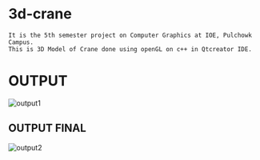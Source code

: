 # 3d-crane
    It is the 5th semester project on Computer Graphics at IOE, Pulchowk Campus.
    This is 3D Model of Crane done using openGL on c++ in Qtcreator IDE.

# OUTPUT 
![output1](http://i.imgur.com/9VVkUdo.jpg)

## OUTPUT FINAL
![output2](http://i.imgur.com/ECNbxJz.jpg)
